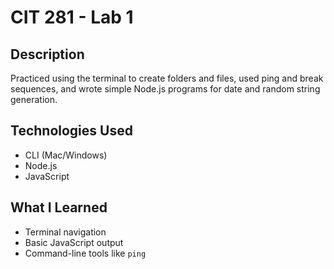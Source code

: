 # CIT 281 - Lab 1

## Description
Practiced using the terminal to create folders and files, used ping and break sequences, and wrote simple Node.js programs for date and random string generation.

## Technologies Used
- CLI (Mac/Windows)
- Node.js
- JavaScript

## What I Learned
- Terminal navigation
- Basic JavaScript output
- Command-line tools like `ping`
